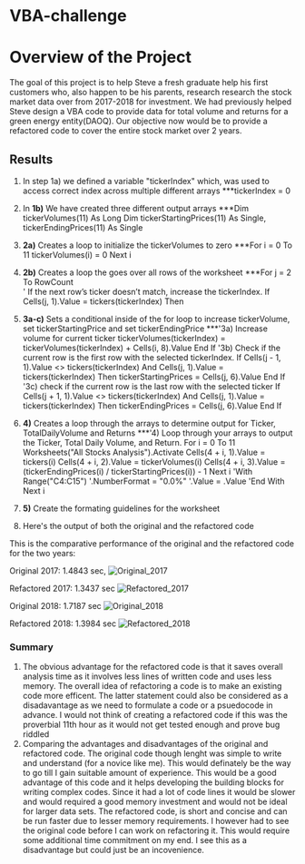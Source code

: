 # VBA-challenge
# Overview of the Project

The goal of this project is to help Steve a fresh graduate help his first customers who, also happen to be his parents, research research the stock market data over from 2017-2018 for investment. 
We had previously helped Steve design a VBA code to provide data for total volume and returns for a green energy entity(DAOQ). Our objective now would be to provide a refactored code to cover the entire stock market over 2 years.

## Results

1. In step 1a) we defined a variable "tickerIndex" which, was used to access correct index across multiple different arrays
***tickerIndex = 0
2. In **1b)** We have created three different output arrays
***Dim tickerVolumes(11) As Long
    Dim tickerStartingPrices(11) As Single, tickerEndingPrices(11) As Single
3. **2a)** Creates a loop to initialize the tickerVolumes to zero
***For i = 0 To 11
       tickerVolumes(i) = 0 
       Next i
4. **2b)** Creates a loop the goes over all rows of the worksheet
***For j = 2 To RowCount      
           ' If the next row’s ticker doesn’t match, increase the tickerIndex.
           If Cells(j, 1).Value = tickers(tickerIndex) Then
              
5. **3a-c)** Sets a conditional inside of the for loop to increase tickerVolume, set tickerStartingPrice and set tickerEndingPrice
***'3a) Increase volume for current ticker
              tickerVolumes(tickerIndex) = tickerVolumes(tickerIndex) + Cells(i, 8).Value
           End If
    '3b) Check if the current row is the first row with the selected tickerIndex.
           If Cells(j - 1, 1).Value <> tickers(tickerIndex) And Cells(j, 1).Value = tickers(tickerIndex) Then
               tickerStartingPrices = Cells(j, 6).Value
           End If
        '3c) check if the current row is the last row with the selected ticker
           If Cells(j + 1, 1).Value <> tickers(tickerIndex) And Cells(j, 1).Value = tickers(tickerIndex) Then
               tickerEndingPrices = Cells(j, 6).Value
           End If
6. **4)** Creates a loop through the arrays to determine output for Ticker, TotalDailyVolume and Returns
***'4) Loop through your arrays to output the Ticker, Total Daily Volume, and Return.
            For i = 0 To 11
           Worksheets("All Stocks Analysis").Activate 
           Cells(4 + i, 1).Value = tickers(i)
           Cells(4 + i, 2).Value = tickerVolumes(i)
           Cells(4 + i, 3).Value = (tickerEndingPrices(i) / tickerStartingPrices(i)) - 1 
           Next i
            'With Range("C4:C15")
                        '.NumberFormat = "0.0%"
                        '.Value = .Value
            'End With
   Next i
7. **5)** Create the formating guidelines for the worksheet

8. Here's the output of both the original and the refactored code


This is the comparative performance of the original and the refactored code for the two years:


Original 2017: 1.4843 sec, 
![Original_2017](https://user-images.githubusercontent.com/107159218/175424214-5d56694c-df9e-42a8-8e24-b044b87a07d1.JPG)

Refactored 2017: 1.3437 sec
![Refactored_2017](https://user-images.githubusercontent.com/107159218/175424228-57796fa6-dc00-4ce4-9dd1-71ed723ef993.JPG)

Original 2018: 1.7187 sec
![Original_2018](https://user-images.githubusercontent.com/107159218/175424245-0a4ffc00-7d90-4598-97ff-1f88e2cf7faf.JPG)
 
 Refactored 2018: 1.3984 sec 
![Refactored_2018](https://user-images.githubusercontent.com/107159218/175424255-ad330050-13ac-4d59-873a-a088da240984.JPG)

### Summary
1.  The obvious advantage for the refactored code is that it saves overall analysis time as it involves less lines of written code and uses less memory. The overall idea of refactoring a code is to make an existing code more efficent. The latter statement could also be considered as a disadavantage as we need to formulate a code or a psuedocode in advance. I would not think of creating a refactored code if this was the proverbial 11th hour as it would not get tested enough and prove bug riddled
2. Comparing the advantages and disadvantages of the original and refactored code. 
    The original code though lenght was simple to write and understand (for a novice like me). This would definately be the way to go till I gain suitable amount of experience. This would be a good advantage of this code and it helps developing the building blocks for writing complex codes. Since it had a lot of code lines it would be slower and would required a good memory investment and would not be ideal for larger data sets. 
    The refactored code, is short and concise and can be run faster due to lesser memory requirements. I however had to see the original code before I can work on refactoring it. This would require some additional time commitment on my end. I see this as a disadvantage but could just be an incovenience. 



